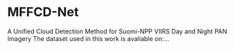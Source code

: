 # MFFCD-Net
A Unified Cloud Detection Method for Suomi-NPP VIIRS Day and Night PAN Imagery
The dataset used in this work is avaliable on:...
